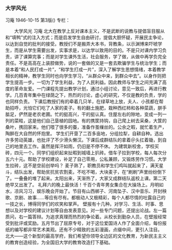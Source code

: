 ### 大学风光
习庵
1946-10-15
第3版()
专栏：

　　大学风光
    习庵
    北大在教学上反对课本主义，不是武断的说教与提倡盲目服从和“填鸭”式的注入方式；而是启发学生自由研讨，提倡大胆怀疑，开展民主争论，以达到自觉的批判的接受。教授们不是搬弄大本书，背教条，以示渊博来吓唬学生，而是从学生需要出发，实事求是，以达学以致用的目的。不是只对课内学习负责，讲了课算完事；而是对学生课外生活，社会服务，学了做，从做中再学负完全责任。不是高高在上装腔做势，说的一套做的又是一套去欺骗学生与统治学生；而是本着“和人民打成一片”，“和学生打成一片”，深入了解学生思想情绪，本着教学相长的精神，教学生同时也向学生学习，“从群众中来，到群众中去”。以身作则把学生提高一步。一切为了学生利益，为了人民利益。因此教师与学生之间充满了高度的革命友爱。一门课程先提出教学计划，通过小组讨论，意见一致后，再进行教学。几百青年集中在绿荫之下，热烈的讨论，虚心的研究，不仅是教的负责，学的也同样负责。
    下课后教授们有的牵着几只羊，在绿草地上放，夫人、小孩都在帮助招呼，光怕它们吃了人家的麦子。有的翻土施肥，栽种西红柿和各种菜蔬，胼手胝足，俨然是老农老圃。忙的挺高兴，干的挺认真。住屋左右的隙地，变成一列一列的菜畦，这是他们自己垦植的园地。有的携筐持钩，自己爬上树去采桑，大筐的桑叶，携回家来。他们喂了很多的蚕，准备作茧缫丝的。公余之暇，就忙着生产，陶醉在大自然的怀抱里。
    学生们开垦了二百多亩地，分组拉犁，自耕自种。选出许多劳动英雄，也批评了不少滑头懒汉。下课后成群结队的拿着＠头扛着锄，到自己的地里去工作。虽然是挥汗如雨，仍旧是不停不休。
    为建筑新校舍，学校买砖，四元一个。同学们组织起来扯暇到城墙上扒砖。借车子拉到学校，每人每次分五六十元。帮助了学校建设，补足了自己零用，公私兼顾，又锻炼劳作习惯。大学生拉砖，这不是空前创举吗？
    麦子熟了，职教员和学生们鸡叫就起来了，满天星斗，结队出发，帮助贫抗贫农割麦。不吃不喝，大块麦子，在“刷刷”声里纷纷倒下了。一叠叠的堆了起来。太阳出来，天渐热了，大家又成群结队返校上课。第二天绝早又出发了。
    礼拜六的晚上最快活！千百个青年男女集合在大操场上。月明如水，凉风习习，娱乐晚会开始了。节目有山西梆子、河南坠子、汉中音乐、开封秧歌、京剧、故事……等应有尽有。都极动人又极精彩，每个人都尽情的吐露自己的一技之长，博得同学们的欢笑和掌声。
    壁报有十几种。对学习、生活、时事、思想以及对学校的建议计划等自由发表意见。对一些专门问题，还提出论战。左一篇质问，右一篇答辩。为追求真理而热烈的争论着。从校长到勤杂人员，在壁报经常受到批评或奖励。五月节出了屈原专号，对于这位爱国诗人作了全面介绍，每份报纸的编写都非常艺术美观。还有不少精致的五彩漫画，点缀中间，更引人注目。
    北大——这个新型的最高学府，我们希望你领导全边区的文化教育，为新民主主义的教育创造经验，为全国旧大学的教育改造打下基础。
